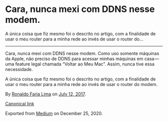 Cara, nunca mexi com DDNS nesse modem.
======================================

A única coisa que fiz mesmo foi o descrito no artigo, com a finalidade
de usar o meu router para a minha rede ao invés de usar o router do…

------------------------------------------------------------------------

Cara, nunca mexi com DDNS nesse modem. Como uso somente máquinas da
Apple, não preciso de DDNS para acessar minhas máquinas em casa — uma
feature legal chamada “Voltar ao Meu Mac”. Assim, nunca tive essa
necessidade.

A única coisa que fiz mesmo foi o descrito no artigo, com a finalidade
de usar o meu router para a minha rede ao invés de usar o router do
modem.

By
<a href="https://medium.com/@ronaldolima" class="p-author h-card">Ronaldo Faria Lima</a>
on [July 12, 2017](https://medium.com/p/237755c8f155).

<a href="https://medium.com/@ronaldolima/cara-nunca-mexi-com-ddns-nesse-modem-237755c8f155" class="p-canonical">Canonical link</a>

Exported from [Medium](https://medium.com) on December 25, 2020.
